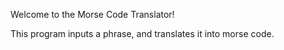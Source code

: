 Welcome to the Morse Code Translator!

This program inputs a phrase, and translates it into morse code.
